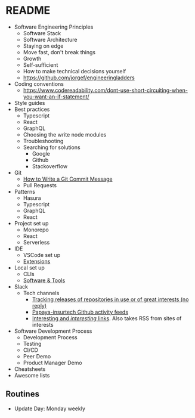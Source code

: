 # README

- Software Engineering Principles
  - Software Stack
  - Software Architecture
  - Staying on edge
  - Move fast, don't break things
  - Growth
  - Self-sufficient
  - How to make technical decisions yourself
  - https://github.com/jorgef/engineeringladders
- Coding conventions
  - <https://www.codereadability.com/dont-use-short-circuiting-when-you-want-an-if-statement/>
- Style guides
- Best practices
  - Typescript
  - React
  - GraphQL
  - Choosing the write node modules
  - Troubleshooting
  - Searching for solutions
    - Google
    - Github
    - Stackoverflow
- Git
  - [How to Write a Git Commit Message](https://cbea.ms/git-commit/)
  - Pull Requests
- Patterns
  - Hasura
  - Typescript
  - GraphQL
  - React
- Project set up
  - Monorepo
  - React
  - Serverless
- IDE
  - VSCode set up
  - [Extensions](Software_Artisan_Handbook/VS_Code_Recommended_Extensions.md)
- Local set up
  - CLIs
  - [Software & Tools](Software_Artisan_Handbook/OS_Softwares_And_Tools.md)
- Slack
  - Tech channels
    - [Tracking releases of repositories in use or of great interests (no reply)](https://papayainsurtech.slack.com/archives/C03EV0K15NG)
    - [Papaya-insurtech Github activity feeds](https://papayainsurtech.slack.com/archives/C027C8H1DKP)
    - [Interesting and *interesting* links](https://papayainsurtech.slack.com/archives/C02QQJGJX0V). Also takes RSS from sites of interests
- Software Development Process
  - Development Process
  - Testing
  - CI/CD
  - Peer Demo
  - Product Manager Demo
- Cheatsheets
- Awesome lists

## Routines

- Update Day: Monday weekly
